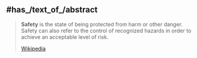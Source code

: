 
## #has_/text_of_/abstract 

> **Safety** is the state of being protected from harm or other danger. Safety can also refer to the control of recognized hazards in order to achieve an acceptable level of risk.
>
> [Wikipedia](https://en.wikipedia.org/wiki/Safety) 

